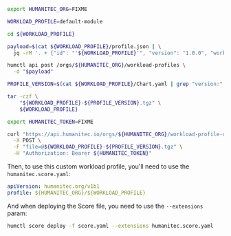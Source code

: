 ```bash
export HUMANITEC_ORG=FIXME

WORKLOAD_PROFILE=default-module

cd ${WORKLOAD_PROFILE}

payload=$(cat ${WORKLOAD_PROFILE}/profile.json | \
  jq -rM '. + {"id": "'${WORKLOAD_PROFILE}'", "version": "1.0.0", "workload_profile_chart": { "id": "'${HUMANITEC_ORG}'/'${WORKLOAD_PROFILE}'", "version": "latest" } }')

humctl api post /orgs/${HUMANITEC_ORG}/workload-profiles \
  -d "$payload"

PROFILE_VERSION=$(cat ${WORKLOAD_PROFILE}/Chart.yaml | grep "version:" | sed 's/version://g' | tr -d '[:space:]')

tar -czf \
    "${WORKLOAD_PROFILE}-${PROFILE_VERSION}.tgz" \
    ${WORKLOAD_PROFILE}

export HUMANITEC_TOKEN=FIXME

curl "https://api.humanitec.io/orgs/${HUMANITEC_ORG}/workload-profile-chart-versions" \
  -X POST \
  -F "file=@${WORKLOAD_PROFILE}-${PROFILE_VERSION}.tgz" \
  -H "Authorization: Bearer ${HUMANITEC_TOKEN}"
```

Then, to use this custom workload profile, you'll need to use the `humanitec.score.yaml`:
```yaml
apiVersion: humanitec.org/v1b1
profile: ${HUMANITEC_ORG}/${WORKLOAD_PROFILE}
```

And when deploying the Score file, you need to use the `--extensions` param:
```bash
humctl score deploy -f score.yaml --extensions humanitec.score.yaml
```